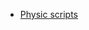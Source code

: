 
- [Physic scripts](https://assetstore.unity.com/packages/tools/physics/betterphysics-selective-kinematics-244370)
